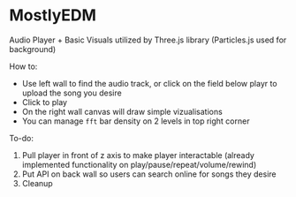 # MostlyEDM
Audio Player + Basic Visuals utilized by Three.js library
(Particles.js used for background)


How to:
- Use left wall to find the audio track, or click on the field below playr to upload the song you desire
- Click to play
- On the right wall canvas will draw simple vizualisations
- You can manage `fft` bar density on 2 levels in top right corner


To-do:
1. Pull player in front of z axis to make player interactable (already implemented functionality on play/pause/repeat/volume/rewind)
2. Put API on back wall so users can search online for songs they desire
3. Cleanup
